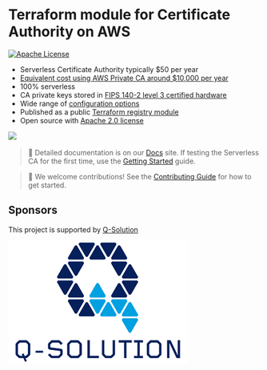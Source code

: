 # Terraform module for Certificate Authority on AWS

[![Apache License](https://img.shields.io/badge/License-Apache%20v2-green.svg)](https://github.com/serverless-ca/terraform-aws-ca/blob/main/LICENSE.md)

* Serverless Certificate Authority typically $50 per year
* [Equivalent cost using AWS Private CA around $10,000 per year](https://serverlessca.com/faq/#how-did-you-work-out-the-cost-comparison-with-aws-private-ca)
* 100% serverless
* CA private keys stored in [FIPS 140-2 level 3 certified hardware](https://aws.amazon.com/about-aws/whats-new/2023/05/aws-kms-hsm-fips-security-level-3)
* Wide range of [configuration options](https://serverlessca.com/options/)
* Published as a public [Terraform registry module](https://registry.terraform.io/modules/serverless-ca/ca/aws/latest)
* Open source with [Apache 2.0 license](./LICENSE.md)

<a href="#"><img src="https://raw.githubusercontent.com/serverless-ca/terraform-aws-ca/main/docs/images/ca-architecture-options.png" /></a>

> 📄 Detailed documentation is on our [Docs](https://serverlessca.com) site. If testing the Serverless CA for the first time, use the [Getting Started](https://serverlessca.com/getting-started/) guide.

> 📢 We welcome contributions! See the [Contributing Guide](CONTRIBUTING.md) for how to get started.

## Sponsors
This project is supported by [Q-Solution](https://www.q-solution.co.uk)

<a href="#"><img src="https://raw.githubusercontent.com/serverless-ca/terraform-aws-ca/main/docs/images/q-solution.png" /></a>
